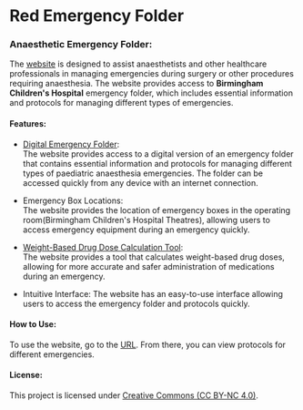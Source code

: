 # Red Emergency Folder

### Anaesthetic Emergency Folder:

The [website](https://my770.github.io/ref/) is designed to assist anaesthetists and other healthcare professionals in managing emergencies during surgery or other procedures requiring anaesthesia. The website provides access to **Birmingham Children's Hospital** emergency folder, which includes essential information and protocols for managing different types of emergencies.


#### Features:

- [Digital Emergency Folder](https://my770.github.io/ref/):  
  The website provides access to a digital version of an emergency folder that contains essential information and protocols for managing different types of paediatric anaesthesia emergencies. The folder can be accessed quickly from any device with an internet connection.

- Emergency Box Locations:  
  The website provides the location of emergency boxes in the operating room(Birmingham Children's Hospital Theatres), allowing users to access emergency equipment during an emergency quickly.

- [Weight-Based Drug Dose Calculation Tool](https://my770.github.io/ref/drugDose.html):  
  The website provides a tool that calculates weight-based drug doses, allowing for more accurate and safer administration of medications during an emergency.

- Intuitive Interface: The website has an easy-to-use interface allowing users to access the emergency folder and protocols quickly.


#### How to Use:

To use the website, go to the [URL](https://my770.github.io/ref/). From there, you can view protocols for different emergencies. 


#### License:

This project is licensed under [Creative Commons (CC BY-NC 4.0)](https://creativecommons.org/licenses/by-nc/4.0/).